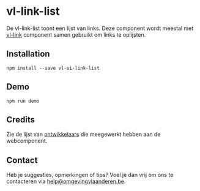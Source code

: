 # vl-link-list
De vl-link-list toont een lijst van links. 
Deze component wordt meestal met <a href="https://github.com/milieuinfo/webcomponent-vl-ui-link">vl-link</a> component samen gebruikt om links te oplijsten.

## Installation
```
npm install --save vl-ui-link-list
```

## Demo
```
npm run demo
```

## Credits
Zie de lijst van [ontwikkelaars](https://github.com/milieuinfo/webcomponent-vl-ui-link-list/graphs/contributors) die meegewerkt hebben aan de webcomponent.

## Contact
Heb je suggesties, opmerkingen of tips? Voel je dan vrij om ons te contacteren via help@omgevingvlaanderen.be.